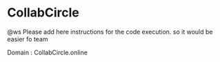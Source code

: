 # CollabCircle

@ws Please add here instructions for the code execution. so it would be easier fo team


Domain : CollabCircle.online
